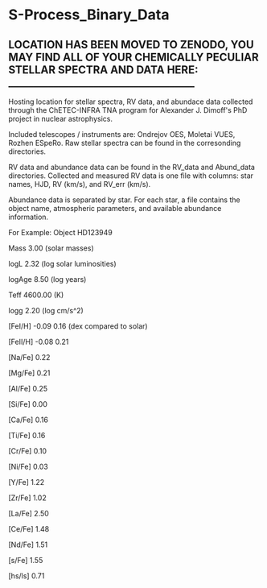 # S-Process_Binary_Data

## LOCATION HAS BEEN MOVED TO ZENODO, YOU MAY FIND ALL OF YOUR CHEMICALLY PECULIAR STELLAR SPECTRA AND DATA HERE: _____________________________________

Hosting location for stellar spectra, RV data, and abundace data collected through the ChETEC-INFRA TNA program for Alexander J. Dimoff's PhD project in nuclear astrophysics.

Included telescopes / instruments are: Ondrejov OES, Moletai VUES, Rozhen ESpeRo. Raw stellar spectra can be found in the corresonding directories.

RV data and abundance data can be found in the RV_data and Abund_data directories. Collected and measured RV data is one file with columns: star names, HJD, RV (km/s), and RV_err (km/s). 

Abundance data is separated by star. For each star, a file contains the object name, atmospheric parameters, and available abundance information. 

For Example:
Object         HD123949  

Mass           3.00 (solar masses)

logL           2.32 (log solar luminosities)

logAge         8.50 (log years)

Teff           4600.00 (K)

logg           2.20 (log cm/s^2)

[FeI/H]        -0.09     0.16 (dex compared to solar)

[FeII/H]       -0.08     0.21

[Na/Fe]        0.22

[Mg/Fe]        0.21

[Al/Fe]        0.25

[Si/Fe]        0.00

[Ca/Fe]        0.16

[Ti/Fe]        0.16

[Cr/Fe]        0.10

[Ni/Fe]        0.03

[Y/Fe]         1.22

[Zr/Fe]        1.02

[La/Fe]        2.50

[Ce/Fe]        1.48

[Nd/Fe]        1.51

[s/Fe]         1.55

[hs/ls]        0.71
